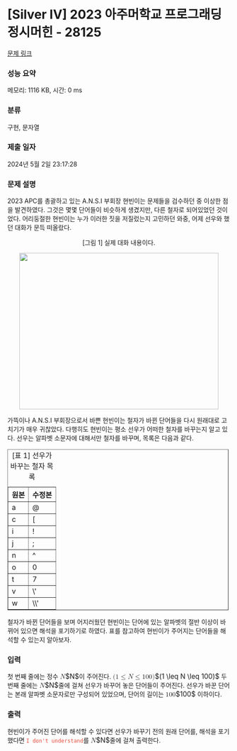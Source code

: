 # [Silver IV] 2023 아주머학교 프로그래딩 정시머힌 - 28125 

[문제 링크](https://www.acmicpc.net/problem/28125) 

### 성능 요약

메모리: 1116 KB, 시간: 0 ms

### 분류

구현, 문자열

### 제출 일자

2024년 5월 2일 23:17:28

### 문제 설명

<p>2023 APC를 총괄하고 있는 A.N.S.I 부회장 현빈이는 문제들을 검수하던 중 이상한 점을 발견하였다. 그것은 몇몇 단어들이 비슷하게 생겼지만, 다른 철자로 되어있었던 것이었다. 어리둥절한 현빈이는 누가 이러한 짓을 저질렀는지 고민하던 와중, 어제 선우와 했던 대화가 문득 떠올랐다.</p>

<p style="text-align: center;">[그림 1] 실제 대화 내용이다.</p>

<p style="text-align: center;"><img alt="" src="https://upload.acmicpc.net/8745d46f-b9e7-46a9-bc51-a41ad94eff0e/-/preview/" style="width: 450px; height: 353px;"></p>

<p>가뜩이나 A.N.S.I 부회장으로서 바쁜 현빈이는 철자가 바뀐 단어들을 다시 원래대로 고치기가 매우 귀찮았다. 다행히도 현빈이는 평소 선우가 어떠한 철자를 바꾸는지 알고 있다. 선우는 알파벳 소문자에 대해서만 철자를 바꾸며, 목록은 다음과 같다.</p>

<table align="center" border="1" cellpadding="1" cellspacing="1" class="table table-bordered" style="width: 500px;">
	<caption>[표 1] 선우가 바꾸는 철자 목록</caption>
	<thead>
		<tr>
			<th scope="col">원본</th>
			<th scope="col">수정본</th>
		</tr>
	</thead>
	<tbody>
		<tr>
			<td>a</td>
			<td>@</td>
		</tr>
		<tr>
			<td>c</td>
			<td>[</td>
		</tr>
		<tr>
			<td>i</td>
			<td>!</td>
		</tr>
		<tr>
			<td>j</td>
			<td>;</td>
		</tr>
		<tr>
			<td>n</td>
			<td>^</td>
		</tr>
		<tr>
			<td>o</td>
			<td>0</td>
		</tr>
		<tr>
			<td>t</td>
			<td>7</td>
		</tr>
		<tr>
			<td>v</td>
			<td>\'</td>
		</tr>
		<tr>
			<td>w</td>
			<td><span>\</span>\'</td>
		</tr>
	</tbody>
</table>

<p style="text-align: center;"> </p>

<p>철자가 바뀐 단어들을 보며 어지러웠던 현빈이는 단어에 있는 알파벳의 절반 이상이 바뀌어 있으면 해석을 포기하기로 하였다. 표를 참고하여 현빈이가 주어지는 단어들을 해석할 수 있는지 알아보자.</p>

### 입력 

 <p>첫 번째 줄에는 정수 <mjx-container class="MathJax" jax="CHTML" style="font-size: 109%; position: relative;"><mjx-math class="MJX-TEX" aria-hidden="true"><mjx-mi class="mjx-i"><mjx-c class="mjx-c1D441 TEX-I"></mjx-c></mjx-mi></mjx-math><mjx-assistive-mml unselectable="on" display="inline"><math xmlns="http://www.w3.org/1998/Math/MathML"><mi>N</mi></math></mjx-assistive-mml><span aria-hidden="true" class="no-mathjax mjx-copytext">$N$</span></mjx-container>이 주어진다. <mjx-container class="MathJax" jax="CHTML" style="font-size: 109%; position: relative;"><mjx-math class="MJX-TEX" aria-hidden="true"><mjx-mo class="mjx-n"><mjx-c class="mjx-c28"></mjx-c></mjx-mo><mjx-mn class="mjx-n"><mjx-c class="mjx-c31"></mjx-c></mjx-mn><mjx-mo class="mjx-n" space="4"><mjx-c class="mjx-c2264"></mjx-c></mjx-mo><mjx-mi class="mjx-i" space="4"><mjx-c class="mjx-c1D441 TEX-I"></mjx-c></mjx-mi><mjx-mo class="mjx-n" space="4"><mjx-c class="mjx-c2264"></mjx-c></mjx-mo><mjx-mn class="mjx-n" space="4"><mjx-c class="mjx-c31"></mjx-c><mjx-c class="mjx-c30"></mjx-c><mjx-c class="mjx-c30"></mjx-c></mjx-mn><mjx-mo class="mjx-n"><mjx-c class="mjx-c29"></mjx-c></mjx-mo></mjx-math><mjx-assistive-mml unselectable="on" display="inline"><math xmlns="http://www.w3.org/1998/Math/MathML"><mo stretchy="false">(</mo><mn>1</mn><mo>≤</mo><mi>N</mi><mo>≤</mo><mn>100</mn><mo stretchy="false">)</mo></math></mjx-assistive-mml><span aria-hidden="true" class="no-mathjax mjx-copytext">$(1 \leq N \leq 100)$</span></mjx-container> 두 번째 줄에는 <mjx-container class="MathJax" jax="CHTML" style="font-size: 109%; position: relative;"><mjx-math class="MJX-TEX" aria-hidden="true"><mjx-mi class="mjx-i"><mjx-c class="mjx-c1D441 TEX-I"></mjx-c></mjx-mi></mjx-math><mjx-assistive-mml unselectable="on" display="inline"><math xmlns="http://www.w3.org/1998/Math/MathML"><mi>N</mi></math></mjx-assistive-mml><span aria-hidden="true" class="no-mathjax mjx-copytext">$N$</span></mjx-container>줄에 걸쳐 선우가 바꾸어 놓은 단어들이 주어진다. 선우가 바꾼 단어는 본래 알파벳 소문자로만 구성되어 있었으며, 단어의 길이는 <mjx-container class="MathJax" jax="CHTML" style="font-size: 109%; position: relative;"><mjx-math class="MJX-TEX" aria-hidden="true"><mjx-mn class="mjx-n"><mjx-c class="mjx-c31"></mjx-c><mjx-c class="mjx-c30"></mjx-c><mjx-c class="mjx-c30"></mjx-c></mjx-mn></mjx-math><mjx-assistive-mml unselectable="on" display="inline"><math xmlns="http://www.w3.org/1998/Math/MathML"><mn>100</mn></math></mjx-assistive-mml><span aria-hidden="true" class="no-mathjax mjx-copytext">$100$</span></mjx-container> 이하이다.</p>

### 출력 

 <p>현빈이가 주어진 단어를 해석할 수 있다면 선우가 바꾸기 전의 원래 단어를, 해석을 포기했다면 <span style="color:#e74c3c;"><code>I don't understand</code></span>를 <mjx-container class="MathJax" jax="CHTML" style="font-size: 109%; position: relative;"><mjx-math class="MJX-TEX" aria-hidden="true"><mjx-mi class="mjx-i"><mjx-c class="mjx-c1D441 TEX-I"></mjx-c></mjx-mi></mjx-math><mjx-assistive-mml unselectable="on" display="inline"><math xmlns="http://www.w3.org/1998/Math/MathML"><mi>N</mi></math></mjx-assistive-mml><span aria-hidden="true" class="no-mathjax mjx-copytext">$N$</span></mjx-container>줄에 걸쳐 출력한다.</p>


